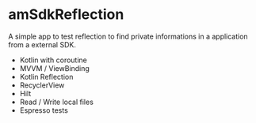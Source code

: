 # amSdkReflection

A simple app to test reflection to find private informations in a application from a external SDK.
- Kotlin with coroutine
- MVVM / ViewBinding
- Kotlin Reflection
- RecyclerView
- Hilt
- Read / Write local files
- Espresso tests
